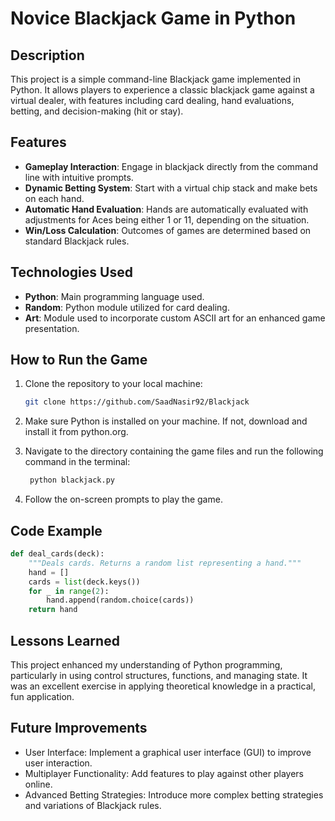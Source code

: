 # Novice Blackjack Game in Python

## Description
This project is a simple command-line Blackjack game implemented in Python. It allows players to experience a classic blackjack game against a virtual dealer, with features including card dealing, hand evaluations, betting, and decision-making (hit or stay).

## Features
- **Gameplay Interaction**: Engage in blackjack directly from the command line with intuitive prompts.
- **Dynamic Betting System**: Start with a virtual chip stack and make bets on each hand.
- **Automatic Hand Evaluation**: Hands are automatically evaluated with adjustments for Aces being either 1 or 11, depending on the situation.
- **Win/Loss Calculation**: Outcomes of games are determined based on standard Blackjack rules.

## Technologies Used
- **Python**: Main programming language used.
- **Random**: Python module utilized for card dealing.
- **Art**: Module used to incorporate custom ASCII art for an enhanced game presentation.

## How to Run the Game
1. Clone the repository to your local machine:
   ```bash
   git clone https://github.com/SaadNasir92/Blackjack

2. Make sure Python is installed on your machine. If not, download and install it from python.org.

3. Navigate to the directory containing the game files and run the following command in the terminal:
   ```bash
    python blackjack.py

4. Follow the on-screen prompts to play the game.

## Code Example
```python
def deal_cards(deck):
    """Deals cards. Returns a random list representing a hand."""
    hand = []
    cards = list(deck.keys())
    for _ in range(2):
        hand.append(random.choice(cards))
    return hand
```
##  Lessons Learned
This project enhanced my understanding of Python programming, particularly in using control structures, functions, and managing state. It was an excellent exercise in applying theoretical knowledge in a practical, fun application.

## Future Improvements
- User Interface: Implement a graphical user interface (GUI) to improve user interaction.
- Multiplayer Functionality: Add features to play against other players online.
- Advanced Betting Strategies: Introduce more complex betting strategies and variations of Blackjack rules.